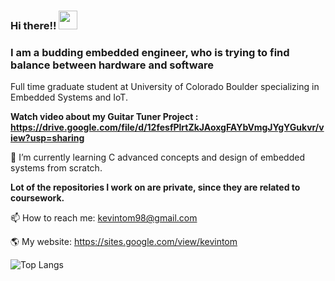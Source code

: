 ### Hi there!! <img src="https://raw.githubusercontent.com/MartinHeinz/MartinHeinz/master/wave.gif" width="30px">

### I am a budding embedded engineer, who is trying to find balance between hardware and software

Full time graduate student at University of Colorado Boulder specializing in Embedded Systems and IoT.

**Watch video about my Guitar Tuner Project : https://drive.google.com/file/d/12fesfPlrtZkJAoxgFAYbVmgJYgYGukvr/view?usp=sharing**

🌱 I’m currently learning C advanced concepts and design of embedded systems from scratch.  


**Lot of the repositories I work on are private, since they are related to coursework.**



📫 How to reach me: kevintom98@gmail.com

🌎 My website: https://sites.google.com/view/kevintom

![Top Langs](https://github-readme-stats.vercel.app/api/top-langs/?username=kevintom98&layout=compact)
